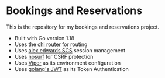 # Bookings and Reservations

This is the repository for my bookings and reservations project.

- Built with Go version 1.18
- Uses the [chi router](https://github.com/go-chi/chi) for routing 
- Uses [alex edwards SCS](https://github.com/alexedwards/scs/v2) session management
- Uses [nosurf](https://github.com/justinas/nosurf) for CSRF protection
- Uses [Viper](github.com/spf13/viper) as its environment configuration
- Uses [golang's JWT](github.com/golang-jwt/jwt) as its Token Authentication
